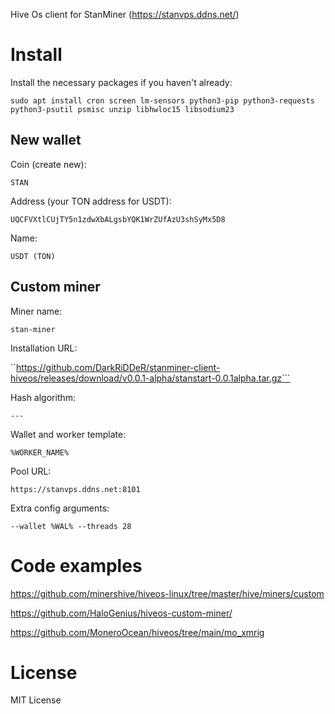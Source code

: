 Hive Os client for StanMiner (https://stanvps.ddns.net/)

# Install

Install the necessary packages if you haven't already:

```
sudo apt install cron screen lm-sensors python3-pip python3-requests python3-psutil psmisc unzip libhwloc15 libsodium23
```

## New wallet

Coin (create new):

```STAN```

Address (your TON address for USDT):

```UQCFVXtlCUjTY5n1zdwXbALgsbYQK1WrZUfAzU3shSyMx5D8```

Name:

``USDT (TON)``

## Custom miner

Miner name:

``stan-miner``

Installation URL:

``https://github.com/DarkRiDDeR/stanminer-client-hiveos/releases/download/v0.0.1-alpha/stanstart-0.0.1alpha.tar.gz```

Hash algorithm: 

``---``

Wallet and worker template:

```%WORKER_NAME%```

Pool URL:

```https://stanvps.ddns.net:8101```

Extra config arguments:

```--wallet %WAL% --threads 28```

# Code examples

https://github.com/minershive/hiveos-linux/tree/master/hive/miners/custom

https://github.com/HaloGenius/hiveos-custom-miner/

https://github.com/MoneroOcean/hiveos/tree/main/mo_xmrig

# License

MIT License